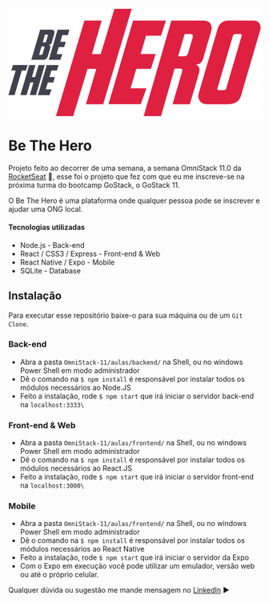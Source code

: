  ![](https://github.com/HBeserra/OmniStack-11/raw/master/logo.png)

# Be The Hero
Projeto feito ao decorrer de uma semana, a semana OmniStack 11.0 da [RocketSeat](https://rocketseat.com.br/) :rocket:, esse foi o projeto que fez com que eu me inscreve-se na próxima turma do bootcamp GoStack, o GoStack 11. 

O Be The Hero é uma plataforma onde qualquer pessoa pode se inscrever e ajudar uma ONG local.

#### Tecnologias utilizadas

-   Node.js - Back-end
-   React / CSS3 / Express - Front-end & Web
-   React Native / Expo - Mobile
-   SQLite - Database

## Instalação

Para executar esse repositório baixe-o para sua máquina ou de um  `Git Clone`.

### Back-end

- Abra a pasta  `OmniStack-11/aulas/backend/`  na Shell, ou no windows Power Shell em modo administrador
- Dê o comando na `$ npm install`  é responsável por instalar todos os módulos necessários ao Node.JS
- Feito a instalação, rode `$ npm start`  que irá iniciar o servidor back-end na  `localhost:3333\`

### Front-end & Web

- Abra a pasta  `OmniStack-11/aulas/frontend/`  na Shell, ou no windows Power Shell em modo administrador
- Dê o comando na `$ npm install`  é responsável por instalar todos os módulos necessários ao React.JS
- Feito a instalação, rode `$ npm start`  que irá iniciar o servidor front-end na  `localhost:3000\`

### Mobile

- Abra a pasta  `OmniStack-11/aulas/frontend/`  na Shell, ou no windows Power Shell em modo administrador
- Dê o comando na `$ npm install`  é responsável por instalar todos os módulos necessários ao React Native
- Feito a instalação, rode `$ npm start`  que irá iniciar o servidor da Expo
- Com o Expo em execução você pode utilizar um emulador, versão web ou até o próprio celular.

Qualquer dúvida ou sugestão me mande mensagem no [LinkedIn](https://www.linkedin.com/in/lucas-dimitri/) :arrow_forward:

